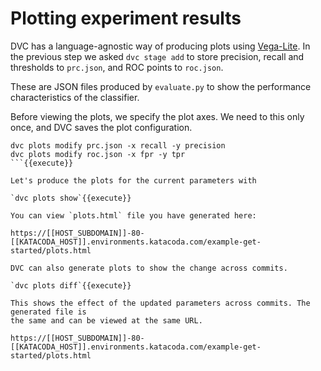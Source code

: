 # Plotting experiment results

DVC has a language-agnostic way of producing plots using [Vega-Lite][vegalite].
In the previous step we asked `dvc stage add` to store precision, recall and
thresholds to `prc.json`, and ROC points to `roc.json`.

These are JSON files produced by `evaluate.py` to show the performance
characteristics of the classifier.

[vegalite]: https://vega.github.io/vega-lite/

Before viewing the plots, we specify the plot axes. We need to this only once,
and DVC saves the plot configuration.

```
dvc plots modify prc.json -x recall -y precision
dvc plots modify roc.json -x fpr -y tpr 
```{{execute}}

Let's produce the plots for the current parameters with

`dvc plots show`{{execute}}

You can view `plots.html` file you have generated here:

https://[[HOST_SUBDOMAIN]]-80-[[KATACODA_HOST]].environments.katacoda.com/example-get-started/plots.html

DVC can also generate plots to show the change across commits. 

`dvc plots diff`{{execute}}

This shows the effect of the updated parameters across commits. The generated file is
the same and can be viewed at the same URL. 

https://[[HOST_SUBDOMAIN]]-80-[[KATACODA_HOST]].environments.katacoda.com/example-get-started/plots.html

